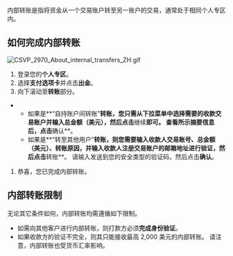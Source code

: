 内部转账是指将资金从一个交易账户转至另一账户的交易，通常处于相同个人专区内。
## 如何完成内部转账
![CSVP_2970_About_internal_transfers_ZH.gif](https://testingcf.jsdelivr.net/gh/jarlin8/OSS@main/exhelp/CSVP_2970_About_internal_transfers_ZH.gif)
1. 登录您的**个人专区**。
2. 选择**支付选项卡**并点击**出金**。
3. 向下滚动至**转账**部分。
* * 如果是**“自持账户间转账”**转账，您只需从下拉菜单中选择需要的收款交易账户并输入总金额（美元），然后点击**继续**即可。 查看所示摘要信息后，点击**确认**。
  * 如果是**“转至其他用户”**转账，则您需要输入收款人交易账号、总金额（美元）、转账原因，并输入收款人注册交易账户的邮箱地址进行验证，然后点击**转账**。 请输入发送到您的安全类型的验证码，然后点击**确认**。
1. 恭喜，您已完成内部转账。
## 内部转账限制
无论其它条件如何，内部转账均需遵循如下限制。
* 如需向其他客户进行内部转账，则打款方必须**完成身份验证**。
* 如果收款方的验证不完全，则其只能接收最高 2,000 美元的内部转账。
请注意，内部转账也受货币汇率影响。